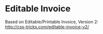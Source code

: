 Editable Invoice
==================

Based on Editable/Printable Invoice, Version 2:  
http://css-tricks.com/editable-invoice-v2/